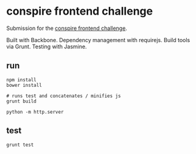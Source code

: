 # conspire frontend challenge

Submission for the [conspire frontend challenge](https://github.com/conspire-org/challenge-frontend).

Built with Backbone.  Dependency management with requirejs.  Build tools via Grunt.  Testing with Jasmine.

## run

```
npm install
bower install

# runs test and concatenates / minifies js
grunt build

python -m http.server
```

## test

```
grunt test
```
